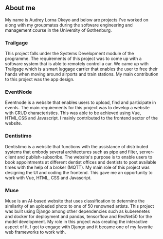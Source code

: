 ## About me

My name is Audrey Lorna Okeyo and below are projects I've worked on along with my groupmates during the software engineering and management course in the University of Gothenburg.

### Trailgage

This project falls under the Systems Development module of the programme. The requirements of this project was to come up with a software system that is able to remotely control a car. We came up with Trailgage which is a smart luggage carrier that enables the user to free their hands when moving around airports and train stations. My main contribution to this project was the app design.


### EventNode

Eventnode is a website that enables users to upload, find and participate in events. The main requirements for this project was to develop a website with CRUD characteristics. This was able to be achieved using Vue, HTML,CSS and Javascript. I mainly contributed to the frontend sector of the website.


### Dentistimo

Dentistimo is a website that functions with the assistance of distributed systems that embody several architectures such as pipe and filter, server-client and publish-subscribe. The website's purpose is to enable users to book appointments at different dentist offices  and dentists to post available times with the help of a broker (MQTT). My main role of this project was designing the UI and coding the frontend. This gave me an opportunity to work with Vue, HTML, CSS and Javascript.

### Muse

Muse is an AI-based website that uses classification to determine the similarity of an uploaded photo to one of 50 renowned artists. This project was bulit using Django among other dependencies such as kuberenetes and docker for deployment and pandas, tensorflow and ResNet50 for the model development. My role in this project was creating the interactive aspect of it. I got to engage with Django and it became one of my favorite web frameworks to work with.   
